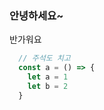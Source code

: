 ### 안녕하세요~ 

반가워요

```javascript
  // 주석도 치고
  const a = () => {
    let a = 1
    let b = 2
  }
```